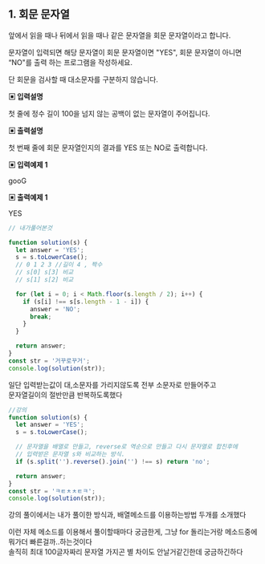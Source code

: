 ## 1\. 회문 문자열

앞에서 읽을 때나 뒤에서 읽을 때나 같은 문자열을 회문 문자열이라고 합니다.

문자열이 입력되면 해당 문자열이 회문 문자열이면 "YES", 회문 문자열이 아니면 “NO"를 출력 하는 프로그램을 작성하세요.

단 회문을 검사할 때 대소문자를 구분하지 않습니다.

**▣ 입력설명**

첫 줄에 정수 길이 100을 넘지 않는 공백이 없는 문자열이 주어집니다.

**▣ 출력설명**

첫 번째 줄에 회문 문자열인지의 결과를 YES 또는 NO로 출력합니다.

**▣ 입력예제 1**

gooG

**▣ 출력예제 1**

YES

```javascript
// 내가풀어본것

function solution(s) {
  let answer = 'YES';
  s = s.toLowerCase();
  // 0 1 2 3 //길이 4 , 짝수
  // s[0] s[3] 비교
  // s[1] s[2] 비교

  for (let i = 0; i < Math.floor(s.length / 2); i++) {
    if (s[i] !== s[s.length - 1 - i]) {
      answer = 'NO';
      break;
    }
  }

  return answer;
}
const str = '거꾸로꾸거';
console.log(solution(str));
```

일단 입력받는값이 대,소문자를 가리지않도록 전부 소문자로 만들어주고  
문자열길이의 절반만큼 반복하도록했다

```javascript
//강의
function solution(s) {
  let answer = 'YES';
  s = s.toLowerCase();

  // 문자열을 배열로 만들고, reverse로 역순으로 만들고 다시 문자열로 합친후에
  // 입력받은 문자열 s와 비교하는 방식.
  if (s.split('').reverse().join('') !== s) return 'no';

  return answer;
}
const str = 'ㅋㅌㅊㅊㅌㅋ';
console.log(solution(str));
```

강의 풀이에서는 내가 풀이한 방식과, 배열메소드를 이용하는방법 두개를 소개했다

이런 자체 메소드를 이용해서 풀이할때마다 궁금한게, 그냥 for 돌리는거랑 메소드중에 뭐가더 빠른걸까..하는것이다  
솔직히 최대 100글자짜리 문자열 가지곤 별 차이도 안날거같긴한데 궁금하긴하다
